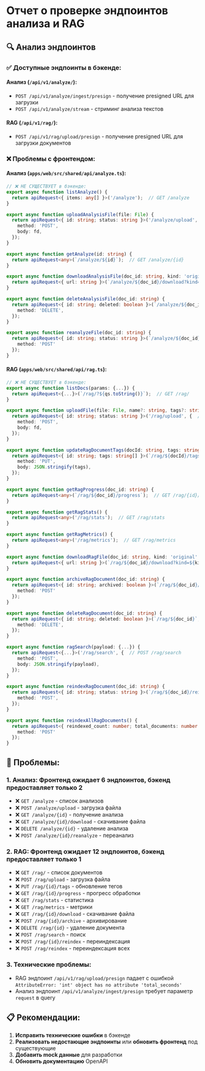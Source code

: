 # Отчет о проверке эндпоинтов анализа и RAG

## 🔍 Анализ эндпоинтов

### ✅ Доступные эндпоинты в бэкенде:

#### Анализ (`/api/v1/analyze/`):
- `POST /api/v1/analyze/ingest/presign` - получение presigned URL для загрузки
- `POST /api/v1/analyze/stream` - стриминг анализа текстов

#### RAG (`/api/v1/rag/`):
- `POST /api/v1/rag/upload/presign` - получение presigned URL для загрузки документов

### ❌ Проблемы с фронтендом:

#### Анализ (`apps/web/src/shared/api/analyze.ts`):
```typescript
// ❌ НЕ СУЩЕСТВУЕТ в бэкенде:
export async function listAnalyze() {
  return apiRequest<{ items: any[] }>('/analyze');  // GET /analyze
}

export async function uploadAnalysisFile(file: File) {
  return apiRequest<{ id: string; status: string }>('/analyze/upload', {  // POST /analyze/upload
    method: 'POST',
    body: fd,
  });
}

export async function getAnalyze(id: string) {
  return apiRequest<any>(`/analyze/${id}`);  // GET /analyze/{id}
}

export async function downloadAnalysisFile(doc_id: string, kind: 'original' | 'canonical' = 'original') {
  return apiRequest<{ url: string }>(`/analyze/${doc_id}/download?kind=${kind}`);  // GET /analyze/{id}/download
}

export async function deleteAnalysisFile(doc_id: string) {
  return apiRequest<{ id: string; deleted: boolean }>(`/analyze/${doc_id}`, {  // DELETE /analyze/{id}
    method: 'DELETE',
  });
}

export async function reanalyzeFile(doc_id: string) {
  return apiRequest<{ id: string; status: string }>(`/analyze/${doc_id}/reanalyze`, {  // POST /analyze/{id}/reanalyze
    method: 'POST'
  });
}
```

#### RAG (`apps/web/src/shared/api/rag.ts`):
```typescript
// ❌ НЕ СУЩЕСТВУЕТ в бэкенде:
export async function listDocs(params: {...}) {
  return apiRequest<{...}>(`/rag/?${qs.toString()}`);  // GET /rag/
}

export async function uploadFile(file: File, name?: string, tags?: string[]) {
  return apiRequest<{ id: string; status: string }>('/rag/upload', {  // POST /rag/upload
    method: 'POST',
    body: fd,
  });
}

export async function updateRagDocumentTags(docId: string, tags: string[]) {
  return apiRequest<{ id: string; tags: string[] }>(`/rag/${docId}/tags`, {  // PUT /rag/{id}/tags
    method: 'PUT',
    body: JSON.stringify(tags),
  });
}

export async function getRagProgress(doc_id: string) {
  return apiRequest<any>(`/rag/${doc_id}/progress`);  // GET /rag/{id}/progress
}

export async function getRagStats() {
  return apiRequest<any>('/rag/stats');  // GET /rag/stats
}

export async function getRagMetrics() {
  return apiRequest<any>('/rag/metrics');  // GET /rag/metrics
}

export async function downloadRagFile(doc_id: string, kind: 'original' | 'canonical' = 'original') {
  return apiRequest<{ url: string }>(`/rag/${doc_id}/download?kind=${kind}`);  // GET /rag/{id}/download
}

export async function archiveRagDocument(doc_id: string) {
  return apiRequest<{ id: string; archived: boolean }>(`/rag/${doc_id}/archive`, {  // POST /rag/{id}/archive
    method: 'POST'
  });
}

export async function deleteRagDocument(doc_id: string) {
  return apiRequest<{ id: string; deleted: boolean }>(`/rag/${doc_id}`, {  // DELETE /rag/{id}
    method: 'DELETE',
  });
}

export async function ragSearch(payload: {...}) {
  return apiRequest<{...}>('/rag/search', {  // POST /rag/search
    method: 'POST',
    body: JSON.stringify(payload),
  });
}

export async function reindexRagDocument(doc_id: string) {
  return apiRequest<{ id: string; status: string }>(`/rag/${doc_id}/reindex`, {  // POST /rag/{id}/reindex
    method: 'POST',
  });
}

export async function reindexAllRagDocuments() {
  return apiRequest<{ reindexed_count: number; total_documents: number }>('/rag/reindex', {  // POST /rag/reindex
    method: 'POST'
  });
}
```

## 🚨 Проблемы:

### 1. **Анализ**: Фронтенд ожидает 6 эндпоинтов, бэкенд предоставляет только 2
- ❌ `GET /analyze` - список анализов
- ❌ `POST /analyze/upload` - загрузка файла
- ❌ `GET /analyze/{id}` - получение анализа
- ❌ `GET /analyze/{id}/download` - скачивание файла
- ❌ `DELETE /analyze/{id}` - удаление анализа
- ❌ `POST /analyze/{id}/reanalyze` - переанализ

### 2. **RAG**: Фронтенд ожидает 12 эндпоинтов, бэкенд предоставляет только 1
- ❌ `GET /rag/` - список документов
- ❌ `POST /rag/upload` - загрузка файла
- ❌ `PUT /rag/{id}/tags` - обновление тегов
- ❌ `GET /rag/{id}/progress` - прогресс обработки
- ❌ `GET /rag/stats` - статистика
- ❌ `GET /rag/metrics` - метрики
- ❌ `GET /rag/{id}/download` - скачивание файла
- ❌ `POST /rag/{id}/archive` - архивирование
- ❌ `DELETE /rag/{id}` - удаление документа
- ❌ `POST /rag/search` - поиск
- ❌ `POST /rag/{id}/reindex` - переиндексация
- ❌ `POST /rag/reindex` - переиндексация всех

### 3. **Технические проблемы**:
- RAG эндпоинт `/api/v1/rag/upload/presign` падает с ошибкой `AttributeError: 'int' object has no attribute 'total_seconds'`
- Анализ эндпоинт `/api/v1/analyze/ingest/presign` требует параметр `request` в query

## 📋 Рекомендации:

1. **Исправить технические ошибки** в бэкенде
2. **Реализовать недостающие эндпоинты** или **обновить фронтенд** под существующие
3. **Добавить mock данные** для разработки
4. **Обновить документацию** OpenAPI
